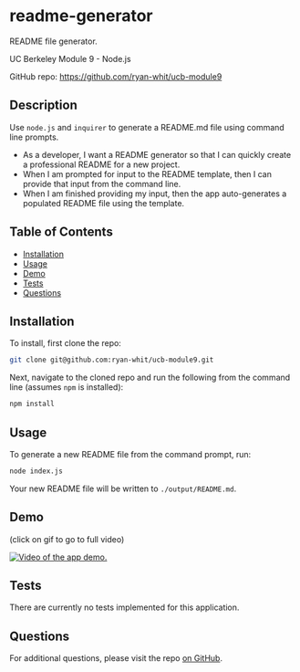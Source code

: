 # readme-generator

README file generator.

UC Berkeley Module 9 - Node.js

GitHub repo: https://github.com/ryan-whit/ucb-module9

## Description

Use `node.js` and `inquirer` to generate a README.md file using command line prompts.

- As a developer, I want a README generator so that I can quickly create a professional README for a new project.
- When I am prompted for input to the README template, then I can provide that input from the command line.
- When I am finished providing my input, then the app auto-generates a populated README file using the template.

## Table of Contents

- [Installation](#installation)
- [Usage](#usage)
- [Demo](#demo)
- [Tests](#tests)
- [Questions](#questions)

## Installation

To install, first clone the repo:

```bash
git clone git@github.com:ryan-whit/ucb-module9.git
```

Next, navigate to the cloned repo and run the following from the command line (assumes `npm` is installed):

```bash
npm install
```

## Usage

To generate a new README file from the command prompt, run:

```bash
node index.js
```

Your new README file will be written to `./output/README.md`.

## Demo

(click on gif to go to full video)

[![Video of the app demo.](./data/app_demo.gif)](https://drive.google.com/file/d/1Gbccpl6AK8iRv4e63DutinTwKQn6BbiK/view?usp=sharing)

## Tests

There are currently no tests implemented for this application.

## Questions

For additional questions, please visit the repo [on GitHub](https://github.com/ryan-whit).
